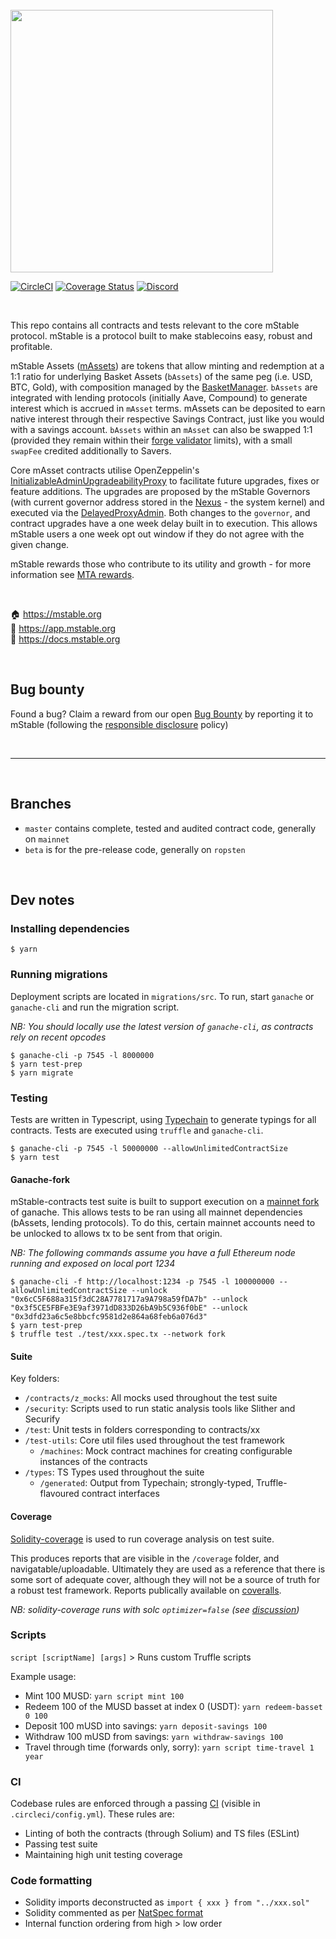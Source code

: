 <br/>
<img src="https://mstable.org/assets/img/email/mstable_logo_horizontal_black.png" width="420" >

[![CircleCI](https://circleci.com/gh/mstable/mStable-contracts.svg?style=svg&circle-token=a8bb29a97a0a0949a15cc28bd9b2245960287bc2)](https://circleci.com/gh/mstable/mStable-contracts)
[![Coverage Status](https://coveralls.io/repos/github/mstable/mStable-contracts/badge.svg?branch=master)](https://coveralls.io/github/mstable/mStable-contracts?branch=master)
[![Discord](https://img.shields.io/discord/525087739801239552?color=7289DA&label=discord%20)](https://discordapp.com/channels/525087739801239552/)


<br />

This repo contains all contracts and tests relevant to the core mStable protocol. mStable is a protocol built to make stablecoins easy, robust and profitable.

mStable Assets ([mAssets](./contracts/masset/Masset.sol)) are tokens that allow minting and redemption at a 1:1 ratio for underlying Basket Assets (`bAssets`) of the same peg (i.e. USD, BTC, Gold), with composition managed by the [BasketManager](./contracts/masset/BasketManager.sol). `bAssets` are integrated with lending protocols (initially Aave, Compound) to generate interest which is accrued in `mAsset` terms. mAssets can be deposited to earn native interest through their respective Savings Contract, just like you would with a savings account. `bAssets` within an `mAsset` can also be swapped 1:1 (provided they remain within their [forge validator](./contracts/masset/forge-validator) limits), with a small `swapFee` credited additionally to Savers.

Core mAsset contracts utilise OpenZeppelin's [InitializableAdminUpgradeabilityProxy](https://github.com/OpenZeppelin/openzeppelin-sdk/blob/master/packages/lib/contracts/upgradeability/InitializableAdminUpgradeabilityProxy.sol) to facilitate future upgrades, fixes or feature additions. The upgrades are proposed by the mStable Governors (with current governor address stored in the [Nexus](./contracts/nexus/Nexus.sol) - the system kernel) and executed via the [DelayedProxyAdmin](./contracts/upgradability/DelayedProxyAdmin.sol). Both changes to the `governor`, and contract upgrades have a one week delay built in to execution. This allows mStable users a one week opt out window if they do not agree with the given change.

mStable rewards those who contribute to its utility and growth - for more information see [MTA rewards](https://docs.mstable.org/meta-rewards-1/).


<br />

🏠 https://mstable.org  
📀 https://app.mstable.org  
📄 https://docs.mstable.org  


<br />

## Bug bounty

Found a bug? Claim a reward from our open [Bug Bounty](https://docs.mstable.org/protocol/security/mstable-bug-bounty) by reporting it to mStable (following the [responsible disclosure](https://docs.mstable.org/protocol/security/mstable-bug-bounty#responsible-disclosure) policy)


<br />

---

<br />

## Branches

- `master` contains complete, tested and audited contract code, generally on `mainnet`
- `beta` is for the pre-release code, generally on `ropsten`

<br />

## Dev notes

### Installing dependencies

```
$ yarn
```

### Running migrations

Deployment scripts are located in `migrations/src`. To run, start `ganache` or `ganache-cli` and run the migration script.

*NB: You should locally use the latest version of `ganache-cli`, as contracts rely on recent opcodes*

```
$ ganache-cli -p 7545 -l 8000000
$ yarn test-prep
$ yarn migrate
```

### Testing

Tests are written in Typescript, using [Typechain](https://github.com/ethereum-ts/TypeChain) to generate typings for all contracts. Tests are executed using `truffle` and `ganache-cli`.

```
$ ganache-cli -p 7545 -l 50000000 --allowUnlimitedContractSize
$ yarn test
```

#### Ganache-fork

mStable-contracts test suite is built to support execution on a [mainnet fork](https://medium.com/ethereum-grid/forking-ethereum-mainnet-mint-your-own-dai-d8b62a82b3f7) of ganache. This allows tests to be ran using all mainnet dependencies (bAssets, lending protocols). To do this, certain mainnet accounts need to be unlocked to allows tx to be sent from that origin. 

*NB: The following commands assume you have a full Ethereum node running and exposed on local port 1234*

```
$ ganache-cli -f http://localhost:1234 -p 7545 -l 100000000 --allowUnlimitedContractSize --unlock "0x6cC5F688a315f3dC28A7781717a9A798a59fDA7b" --unlock "0x3f5CE5FBFe3E9af3971dD833D26bA9b5C936f0bE" --unlock "0x3dfd23a6c5e8bbcfc9581d2e864a68feb6a076d3"
$ yarn test-prep
$ truffle test ./test/xxx.spec.tx --network fork
```

#### Suite

Key folders:

- `/contracts/z_mocks`: All mocks used throughout the test suite
- `/security`: Scripts used to run static analysis tools like Slither and Securify
- `/test`: Unit tests in folders corresponding to contracts/xx
- `/test-utils`: Core util files used throughout the test framework
  - `/machines`: Mock contract machines for creating configurable instances of the contracts
- `/types`: TS Types used throughout the suite
  - `/generated`: Output from Typechain; strongly-typed, Truffle-flavoured contract interfaces


#### Coverage

[Solidity-coverage](https://github.com/sc-forks/solidity-coverage) is used to run coverage analysis on test suite.

This produces reports that are visible in the `/coverage` folder, and navigatable/uploadable. Ultimately they are used as a reference that there is some sort of adequate cover, although they will not be a source of truth for a robust test framework. Reports publically available on [coveralls](https://coveralls.io/github/mstable/mStable-contracts).

*NB: solidity-coverage runs with solc `optimizer=false` (see [discussion](https://github.com/sc-forks/solidity-coverage/issues/417))*


### Scripts

`script [scriptName] [args]` > Runs custom Truffle scripts

Example usage:

* Mint 100 MUSD: `yarn script mint 100`
* Redeem 100 of the MUSD basset at index 0 (USDT): `yarn redeem-basset 0 100`
* Deposit 100 mUSD into savings: `yarn deposit-savings 100`
* Withdraw 100 mUSD from savings: `yarn withdraw-savings 100`
* Travel through time (forwards only, sorry): `yarn script time-travel 1 year`

### CI

Codebase rules are enforced through a passing [CI](https://circleci.com) (visible in `.circleci/config.yml`). These rules are:

- Linting of both the contracts (through Solium) and TS files (ESLint)
- Passing test suite
- Maintaining high unit testing coverage

### Code formatting

- Solidity imports deconstructed as `import { xxx } from "../xxx.sol"`
- Solidity commented as per [NatSpec format](https://solidity.readthedocs.io/en/v0.5.0/layout-of-source-files.html#comments)
- Internal function ordering from high > low order

<br />

